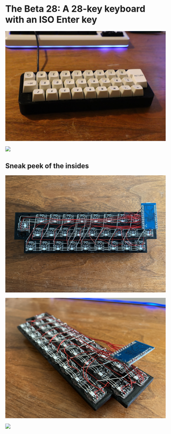 # The Beta 28: A 28-key keyboard with an ISO Enter key
![](img/beta28.JPG)
  
![](img/rainbow.jpg)
  
## Sneak peek of the insides

![](img/back_top.jpg)
  
![](img/back_iso.JPG)
  
![](img/case.jpg)
